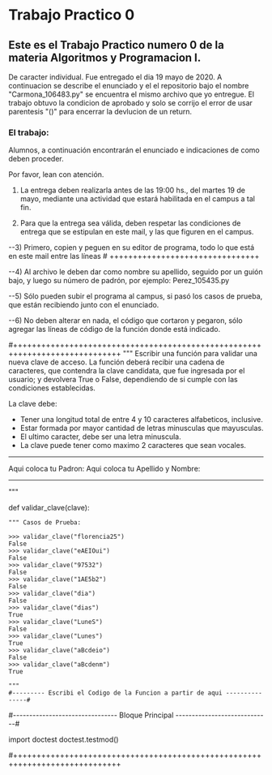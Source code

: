 # Trabajo Practico 0 

## Este es el Trabajo Practico numero 0 de la materia Algoritmos y Programacion I.

De caracter individual. Fue entregado el dia 19 mayo de 2020.
A continuacion se describe el enunciado y el el repositorio bajo el nombre "Carmona_106483.py" se encuentra el mismo archivo que yo entregue. El trabajo obtuvo la condicion de aprobado y solo se corrijo el error de usar parentesis "()" para encerrar la devlucion de un return.


### El trabajo:

Alumnos, a continuación encontrarán el enunciado e indicaciones de como deben proceder.

Por favor, lean con atención.

1) La entrega deben realizarla antes de las 19:00 hs., del martes 19 de mayo, mediante una actividad que estará habilitada en el campus a tal fin.

2) Para que la entrega sea válida, deben respetar las condiciones de entrega que se estipulan en este mail, y las que figuren en el campus.

--3) Primero, copien y peguen en su editor de programa, todo lo que está en este mail entre las líneas # ++++++++++++++++++++++++++++++++

--4) Al archivo le deben dar como nombre su apellido, seguido por un guión bajo, y luego su número de padrón, por ejemplo: Perez_105435.py

--5) Sólo pueden subir el programa al campus, si pasó los casos de prueba, que están recibiendo junto con el enunciado.

--6) No deben alterar en nada, el código que cortaron y pegaron, sólo agregar las líneas de código de la función donde está indicado.


#+++++++++++++++++++++++++++++++++++++++++++++++++++++++++++++++++++++++++++++
"""
Escribir una función para validar una nueva clave de acceso.
La función deberá recibir una cadena de caracteres, que contendra la clave
candidata, que fue ingresada por el usuario; y devolvera True o False,
dependiendo de si cumple con las condiciones establecidas.

La clave debe:
- Tener una longitud total de entre 4 y 10 caracteres alfabeticos, inclusive.
- Estar formada por mayor cantidad de letras minusculas que mayusculas.
- El ultimo caracter, debe ser una letra minuscula.
- La clave puede tener como maximo 2 caracteres que sean vocales.

*******************************************************************************
Aqui coloca tu Padron:
Aqui coloca tu Apellido y Nombre:
*******************************************************************************
"""

def validar_clave(clave):

    """ Casos de Prueba:

    >>> validar_clave("florencia25")
    False
    >>> validar_clave("eAEIOui")
    False
    >>> validar_clave("97532")
    False
    >>> validar_clave("1AE5b2")
    False
    >>> validar_clave("dia")
    False
    >>> validar_clave("dias")
    True
    >>> validar_clave("LuneS")
    False
    >>> validar_clave("Lunes")
    True
    >>> validar_clave("aBcdeio")
    False
    >>> validar_clave("aBcdenm")
    True
   
    """
    #--------- Escribi el Codigo de la Funcion a partir de aqui ---------------#




#-------------------------------- Bloque Principal -----------------------------#

import doctest
doctest.testmod()

#+++++++++++++++++++++++++++++++++++++++++++++++++++++++++++++++++++++++++++++
